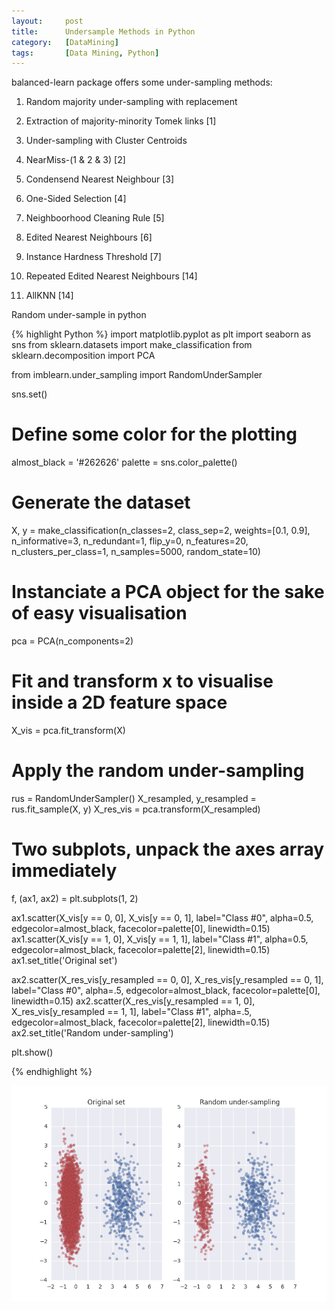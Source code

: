 ```yaml
---
layout:     post
title:      Undersample Methods in Python
category:   [DataMining] 
tags:		[Data Mining, Python]
---
```


balanced-learn package offers some under-sampling methods:

1. Random majority under-sampling with replacement

2. Extraction of majority-minority Tomek links [1]

3. Under-sampling with Cluster Centroids

4. NearMiss-(1 & 2 & 3) [2]

5. Condensend Nearest Neighbour [3]

6. One-Sided Selection [4]

7. Neighboorhood Cleaning Rule [5]

8. Edited Nearest Neighbours [6]

9. Instance Hardness Threshold [7]

10. Repeated Edited Nearest Neighbours [14]

11. AllKNN [14]

Random under-sample in python

{% highlight Python %}
import matplotlib.pyplot as plt
import seaborn as sns
from sklearn.datasets import make_classification
from sklearn.decomposition import PCA

from imblearn.under_sampling import RandomUnderSampler

sns.set()

# Define some color for the plotting
almost_black = '#262626'
palette = sns.color_palette()


# Generate the dataset
X, y = make_classification(n_classes=2, class_sep=2, weights=[0.1, 0.9],
                           n_informative=3, n_redundant=1, flip_y=0,
                           n_features=20, n_clusters_per_class=1,
                           n_samples=5000, random_state=10)

# Instanciate a PCA object for the sake of easy visualisation
pca = PCA(n_components=2)
# Fit and transform x to visualise inside a 2D feature space
X_vis = pca.fit_transform(X)

# Apply the random under-sampling
rus = RandomUnderSampler()
X_resampled, y_resampled = rus.fit_sample(X, y)
X_res_vis = pca.transform(X_resampled)

# Two subplots, unpack the axes array immediately
f, (ax1, ax2) = plt.subplots(1, 2)

ax1.scatter(X_vis[y == 0, 0], X_vis[y == 0, 1], label="Class #0", alpha=0.5,
            edgecolor=almost_black, facecolor=palette[0], linewidth=0.15)
ax1.scatter(X_vis[y == 1, 0], X_vis[y == 1, 1], label="Class #1", alpha=0.5,
            edgecolor=almost_black, facecolor=palette[2], linewidth=0.15)
ax1.set_title('Original set')

ax2.scatter(X_res_vis[y_resampled == 0, 0], X_res_vis[y_resampled == 0, 1],
            label="Class #0", alpha=.5, edgecolor=almost_black,
            facecolor=palette[0], linewidth=0.15)
ax2.scatter(X_res_vis[y_resampled == 1, 0], X_res_vis[y_resampled == 1, 1],
            label="Class #1", alpha=.5, edgecolor=almost_black,
            facecolor=palette[2], linewidth=0.15)
ax2.set_title('Random under-sampling')

plt.show()

{% endhighlight %}

![](/images/ML/random_undersample.png)